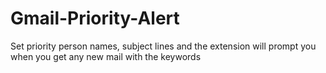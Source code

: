 # Gmail-Priority-Alert
Set priority person names, subject lines and the extension will prompt you when you get any new mail with the keywords

